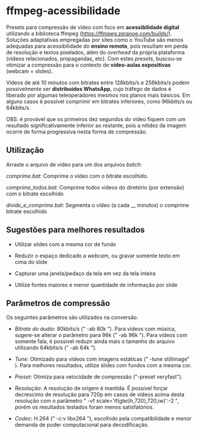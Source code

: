 # ffmpeg-acessibilidade

Presets para compressão de vídeo com foco em **acessibilidade digital** utilizando a biblioteca ffmpeg (https://ffmpeg.zeranoe.com/builds/). 
Soluções adaptativas empregadas por sites como o YouTube são menos adequadas para acessibilidade do **ensino remoto**, pois resultam em perda de resolução e textos pixelados, além do *overhead* da própria plataforma (vídeos relacionados, propagandas, etc). Com estes *presets*, buscou-se otimizar a compressão para o contexto de **vídeo-aulas expositivas** (webcam + slides).

Vídeos de até 10 minutos com bitrates entre 128kbits/s e 256kbits/s podem possivelmente ser **distribuídos WhatsApp**, cujo tráfego de dados é liberado por algumas teleoperadores mesmos nos planos mais básicos. Em alguns casos é possível comprimir em bitrates inferiores, como 96kbits/s ou 64kbits/s.

OBS: é provável que os primeiros dez segundos do vídeo fiquem com um resultado significativamente inferior ao restante, pois a nitidez da imagem ocorre de forma progressiva nesta forma de compressão.

## **Utilização**

Arraste o arquivo de vídeo para um dos arquivos *batch*:

*comprime.bat*: Comprime o vídeo com o bitrate escolhido. 

*comprime_todos.bat*: Comprime todos vídeos do diretório (por extensão) com o bitrate escolhido

*divide_e_comprime.bat*: Segmenta o vídeo (a cada __ minutos) o comprime bitrate escolhido


## Sugestões para melhores resultados

- Utilizar slides com a mesma cor de fundo

- Reduzir o espaço dedicado a *webcam*, ou gravar somente texto em cima do slide

- Capturar uma janela/pedaço da tela em vez da tela inteira

- Utilize fontes maiores e menor quantidade de informação por slide


## **Parâmetros de compressão**

Os seguintes parâmetros são utilizados na conversão.

- *Bitrate do áudio*: 80kbits/s (" -ab 80k "). Para vídeos com música, sugere-se alterar o parâmetro para 96k (" -ab 96k "). Para vídeos com somente fala, é possível reduzir ainda mais o tamanho do arquivo utilizando 64kbits/s (" -ab 64k ").

- *Tune*: Otimizado para vídeos com imagens estáticas (" -tune stillimage" ). Para melhores resultados, utilize slides com fundos com a mesma cor.

- *Preset*: Otimiza para velocidade de compressão ("-preset veryfast"). 

- *Resolução*: A resolução de origem é mantida. É possível forçar decrescimo de resolução para 720p em casos de vídeos acima desta resolução com o parâmetro  " -vf scale='if(gte(ih\,720)\,720\,iw)':-2 ", porém os resultados testados foram menos satisfatórios.

- *Codec*: H.264 (" -c:v libx264 "), escolhido pela compatibilidade e menor demanda de poder computacional para decodificação. 
